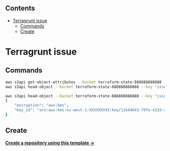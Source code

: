 <!-- START doctoc generated TOC please keep comment here to allow auto update -->
<!-- DON'T EDIT THIS SECTION, INSTEAD RE-RUN doctoc TO UPDATE -->
## Contents

- [Terragrunt issue](#terragrunt-issue)
  - [Commands](#commands)
  - [Create](#create)

<!-- END doctoc generated TOC please keep comment here to allow auto update -->

# Terragrunt issue


## Commands

```sh
aws s3api get-object-attributes --bucket terraform-state-888888888888 --key "issues/2492-terraform.tfstate" --object-attributes ObjectParts
aws s3api head-object --bucket terraform-state-888888888888 --key "issues/2492-terraform.tfstate"

aws s3api head-object --bucket terraform-state-888888888888 --key "issues/2492-terraform.tfstate" --query '{encryption:ServerSideEncryption,key_id:SSEKMSKeyId}'
{
    "encryption": "aws:kms",
    "key_id": "arn:aws:kms:eu-west-1:XXXXXXXXX:key/11644643-79fe-432d-ad82-97987979"
}
```

## Create

[**Create a repository using this template →**][template.generate]

<!-- resources -->
[template.generate]: https://github.com/ik-workshop/terragrunt-issue-2492
